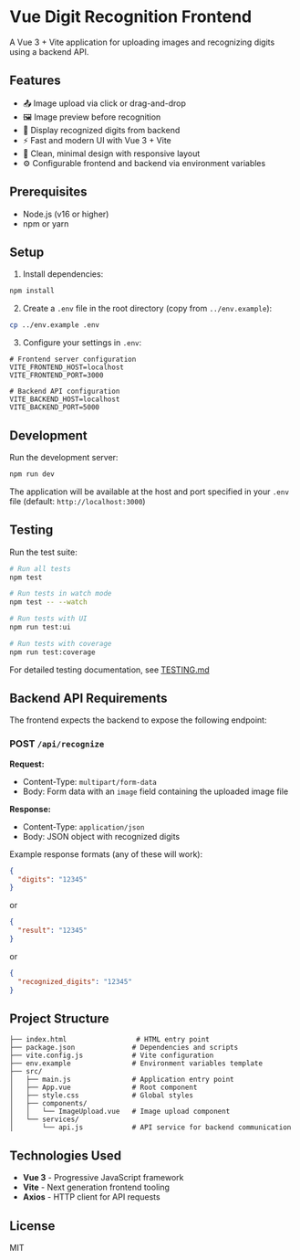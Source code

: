 # Vue Digit Recognition Frontend

A Vue 3 + Vite application for uploading images and recognizing digits using a backend API.

## Features

- 📤 Image upload via click or drag-and-drop
- 🖼️ Image preview before recognition
- 🔢 Display recognized digits from backend
- ⚡ Fast and modern UI with Vue 3 + Vite
- 🎨 Clean, minimal design with responsive layout
- ⚙️ Configurable frontend and backend via environment variables

## Prerequisites

- Node.js (v16 or higher)
- npm or yarn

## Setup

1. Install dependencies:
```bash
npm install
```

2. Create a `.env` file in the root directory (copy from `../env.example`):
```bash
cp ../env.example .env
```

3. Configure your settings in `.env`:
```env
# Frontend server configuration
VITE_FRONTEND_HOST=localhost
VITE_FRONTEND_PORT=3000

# Backend API configuration
VITE_BACKEND_HOST=localhost
VITE_BACKEND_PORT=5000
```

## Development

Run the development server:
```bash
npm run dev
```

The application will be available at the host and port specified in your `.env` file (default: `http://localhost:3000`)

## Testing

Run the test suite:
```bash
# Run all tests
npm test

# Run tests in watch mode
npm test -- --watch

# Run tests with UI
npm run test:ui

# Run tests with coverage
npm run test:coverage
```

For detailed testing documentation, see [TESTING.md](./TESTING.md)

## Backend API Requirements

The frontend expects the backend to expose the following endpoint:

### POST `/api/recognize`

**Request:**
- Content-Type: `multipart/form-data`
- Body: Form data with an `image` field containing the uploaded image file

**Response:**
- Content-Type: `application/json`
- Body: JSON object with recognized digits

Example response formats (any of these will work):
```json
{
  "digits": "12345"
}
```
or
```json
{
  "result": "12345"
}
```
or
```json
{
  "recognized_digits": "12345"
}
```

## Project Structure

```
├── index.html                 # HTML entry point
├── package.json              # Dependencies and scripts
├── vite.config.js            # Vite configuration
├── env.example               # Environment variables template
├── src/
│   ├── main.js               # Application entry point
│   ├── App.vue               # Root component
│   ├── style.css             # Global styles
│   ├── components/
│   │   └── ImageUpload.vue   # Image upload component
│   └── services/
│       └── api.js            # API service for backend communication
```

## Technologies Used

- **Vue 3** - Progressive JavaScript framework
- **Vite** - Next generation frontend tooling
- **Axios** - HTTP client for API requests

## License

MIT

